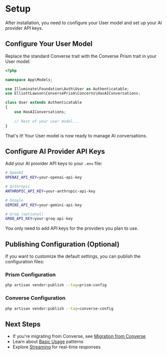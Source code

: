 # Setup

After installation, you need to configure your User model and set up your AI provider API keys.

## Configure Your User Model

Replace the standard Converse trait with the Converse Prism trait in your User model:

```php
<?php

namespace App\Models;

use Illuminate\Foundation\Auth\User as Authenticatable;
use ElliottLawson\ConversePrism\Concerns\HasAIConversations;

class User extends Authenticatable
{
    use HasAIConversations;
    
    // Rest of your user model...
}
```

That's it! Your User model is now ready to manage AI conversations.

## Configure AI Provider API Keys

Add your AI provider API keys to your `.env` file:

```bash
# OpenAI
OPENAI_API_KEY=your-openai-api-key

# Anthropic
ANTHROPIC_API_KEY=your-anthropic-api-key

# Google
GEMINI_API_KEY=your-gemini-api-key

# Groq (optional)
GROQ_API_KEY=your-groq-api-key
```

You only need to add API keys for the providers you plan to use.

## Publishing Configuration (Optional)

If you want to customize the default settings, you can publish the configuration files:

### Prism Configuration

```bash
php artisan vendor:publish --tag=prism-config
```

### Converse Configuration

```bash
php artisan vendor:publish --tag=converse-config
```

## Next Steps

- If you're migrating from Converse, see [Migration from Converse](migration.md)
- Learn about [Basic Usage](basic-usage.md) patterns
- Explore [Streaming](streaming.md) for real-time responses 